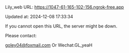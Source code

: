 Lily_web URL: https://1047-61-165-102-156.ngrok-free.app

Updated at: 2024-12-08 17:33:34

If you cannot open this URL, the server might be down.

Please contact: 

goley04@foxmail.com Or Wechat:GL_yeaH